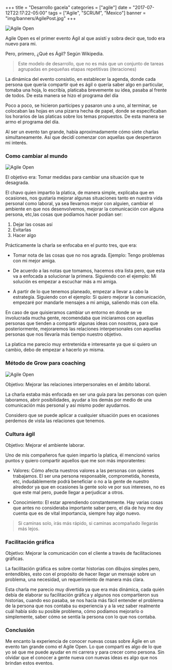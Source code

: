 +++
title = "Desarrollo gacela"
categories = ["agile"]
date = "2017-07-12T22:17:22-05:00"
tags = ["Agile", "SCRUM", "Mexico"]
banner = "img/banners/AgilePost.jpg"
+++

![Agile Open](../../img/post/agile_open/agile1.png)

Agile Open es el primer evento Ágil al que asistí y sobra decir que, todo era nuevo para mi.

Pero, primero, ¿Qué es Ágil? Según Wikipedia.

> Este modelo de desarrollo, que no es más que un conjunto de tareas agrupadas en pequeñas etapas repetitivas (iteraciones)

La dinámica del evento consistio, en establecer la agenda, donde cada persona que quería compartir  qué es ágil o quería saber algo en particular, tomaba una hoja, lo escribía, platicaba brevemente su idea, pasaba al frente de todos. De esta manera se hizo el programa del día

Poco a poco, se hicieron participes y pasaron uno a uno, al terminar, se colocaban las hojas en una pizarra hecha de papel, donde se especificaban los horarios de las platicas sobre los temas propuestos. De esta manera se armo el programa del día.

Al ser un evento tan grande, había aproximadamente cómo siete charlas simultaneamente. Así que decidí comenzar con aquellas que despertaron mi interés. 

### Como cambiar al mundo

![Agile Open](../../img/post/agile_open/agile2.jpg)

El objetivo era: Tomar medidas para cambiar una situación que te desagrada. 

El chavo quien impartio la platica, de manera simple, explicaba que en ocasiones, nos gustaría mejorar algunas situaciones tanto en nuestra vida personal como laboral, ya sea llevarnos mejor con alguien, cambiar el ambiente en que nos desenvolvemos, mejorar la comunicación con alguna persona, etc,las cosas que podíamos hacer podían ser: 

1. Dejar las cosas así
2. Evitarlas
3. Hacer algo

Prácticamente la charla se enfocaba en el punto tres, que era:

*  Tomar nota de las cosas que no nos agrada. Ejemplo: Tengo problemas con mi mejor amiga.

*  De acuerdo a las notas que tomamos, hacemos otra lista pero, que esta va a enfocada a solucionar la primera. Siguiendo con el ejemplo:  Mi solución es empezar a escuchar más a mi amiga.

*  A partir de lo que tenemos planeado, empezar a llevar a cabo la estrategía. Siguiendo con el ejemplo: Si quiero mejorar la comunicación, empezaré por mandarle mensajes a mi amiga, saliendo más con ella.

En caso de que quisieramos cambiar un entorno en donde se ve involucrada mucha gente, recomendaba que iniciaramos con aquellas personas que tienden a compartir algunas ideas con nosotros, para que posteriormente, mejoraremos las relaciones interpersonales con aquellas  personas que nos llevaría más tiempo nuestro objetivo.

La platica me parecio muy entretenida e interesante ya que   si quiero un cambio, debo de empezar a hacerlo yo misma. 


### Método de Grow para coaching

![Agile Open](../../img/post/agile_open/agile3.jpg)

Objetivo: Mejorar las relaciones interpersonales en el ámbito laboral.

La charla estaba más enfocada en ser una guía para las personas con quien laboramos, abrir posibilidades, ayudar a los demás por medio de una comunicación más personal y así mismo poder ayudarnos.

Considero que se puede aplicar a cualquier situación pues en ocasiones perdemos de vista las relaciones que tenemos.  

### Cultura ágil

Objetivo: Mejorar el ambiente laborar. 

Uno de mis compañeros fue quien impartio la platica, él mencionó varios puntos y quiero compartir aquellos que me son más imporatentes:

* Valores:  Cómo afecta nuestros valores a  las personas con quienes trabajamos. El ser una persona responsable, comprometida, honesta, etc, indudablemente podrá beneficiar o no a la gente de nuestro alrededor ya que en ocasiones la gente solo ve por sus intereses, no es que este mal pero, puede llegar a perjudicar a otros.

* Conocimiento: El estar aprendiendo constantemente. Hay varias cosas que antes no consideraba importante saber pero, el día de hoy me doy cuenta que es de vital importancia, siempre hay algo nuevo. 

> Si caminas solo, irás más rápido, si caminas acompañado llegarás más lejos. 

### Facilitación gráfica

Objetivo: Mejorar la comunicación con el cliente a través de facilitaciones gráficas.

La facilitación gráfica es sobre contar  historias con dibujos simples pero, entendibles, esto con el propósito de hacer llegar un mensaje sobre un problema, una necesidad, un requerimiento de manera más clara.

Esta charla me parecio muy divertida ya que era más dinámica, cada quién debía de elaborar su facilitación gráfica y algunos nos compartieron sus historias, cuando eso pasaba, se nos hacía más fácil entender el problema de la persona que nos contaba su experiencia y a la vez saber realmente cuál había sido su posible problema, cómo podíamos mejorarlo o simplemente, saber cómo se sentía la persona con lo que nos contaba. 


### Conclusión

Me encanto la experiencia de conocer nuevas cosas sobre Ágile en un evento tan grande como el Agile Open. Lo que compartí es algo de lo que yo sé que me puede ayudar en mi carrera y para crecer como persona. Sin olvidar que el conocer a gente nueva con nuevas ideas es algo que nos brindan estos eventos.

